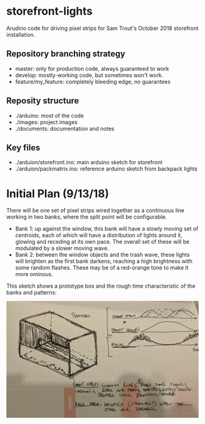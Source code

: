 # storefront-lights
Arudino code for driving pixel strips for Sam Trout's October 2018 storefront installation.

## Repository branching strategy
* master: only for production code, always guaranteed to work
* develop: mostly-working code, but sometimes won't work.
* feature/my_feature: completely bleeding edge, no guarantees

## Reposity structure
* ./arduino: most of the code
* ./images: project images
* ./documents: documentation and notes

## Key files
* ./arduion/storefront.ino: main arduino sketch for storefront
* ./arduion/packmatrix.ino: reference arduino sketch from backpack lights

# Initial Plan (9/13/18)
There will be one set of pixel strips wired together as a continuous line working in two banks, where the split point will be configurable.
* Bank 1: up against the window, this bank will have a slowly moving set of centroids, each of which will have a distribution of lights
around it, glowing and receding at its own pace. The overall set of these will be modulated by a slower moving wave.
* Bank 2: between the window objects and the trash wave, these lights will brighten as the first bank darkens, reaching a high brightness
with some random flashes. These may be of a red-orange tone to make it more ominous.

This sketch shows a prototype box and the rough time characteristic of the banks and patterns:

<img src="./docs/180913_initial_plan_diagram.jpg" style="width: 800px;"/>

